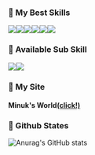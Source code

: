 ### 📍 My Best Skills
<img src="https://img.shields.io/badge/React-61DAFB?style=flat-square&logo=React&logoColor=black"/><img src="https://img.shields.io/badge/styled components-DB7093?style=flat-square&logo=styled-components&logoColor=white"/><img src="https://img.shields.io/badge/Typescript-3178C6?style=flat-square&logo=Typescript&logoColor=white"/><img src="https://img.shields.io/badge/recoil-0075EB?style=for-the-badge&logo=recoil&logoColor=white"><img src="https://img.shields.io/badge/jest-C21325?style=for-the-badge&logo=jest&logoColor=white"><img src="https://img.shields.io/badge/Amazon AWS-232F3E?style=flat-square&logo=amazonaws&logoColor=white"/>

### 📍 Available Sub Skill
<img src="https://img.shields.io/badge/Adobe Premiere Pro-9999FF?style=flat-square&logo=Adobe Premiere Pro&logoColor=white"/><img src="https://img.shields.io/badge/Adobe Photoshop-31A8FF?style=flat-square&logo=Adobe Photoshop&logoColor=white"/>


### 📍 My Site
#### Minuk's World[(click!)]()


### 📍 Github States
![Anurag's GitHub stats](https://github-readme-stats.vercel.app/api?username=minuk3508&show_icons=true&theme=highcontrast)
